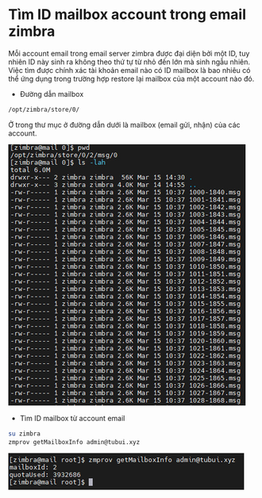 # Tìm ID mailbox account trong email zimbra
Mỗi account email trong email server zimbra được đại diện bởi một ID, tuy nhiên ID này sinh ra không theo thứ tự từ nhỏ đến lớn mà sinh ngẫu nhiên. Việc tìm được chính xác tài khoản email nào có ID mailbox là bao nhiêu có thể ứng dụng trong trường hợp restore lại mailbox của một account nào đó.

- Đường dẫn mailbox
```sh
/opt/zimbra/store/0/
```
Ở trong thư mục ở đường dẫn dưới là mailbox (email gửi, nhận) của các account.

![](./images/mailbox.png)

- Tìm ID mailbox từ account email
```sh
su zimbra
zmprov getMailboxInfo admin@tubui.xyz
```

![](./images/getmailbox.png)